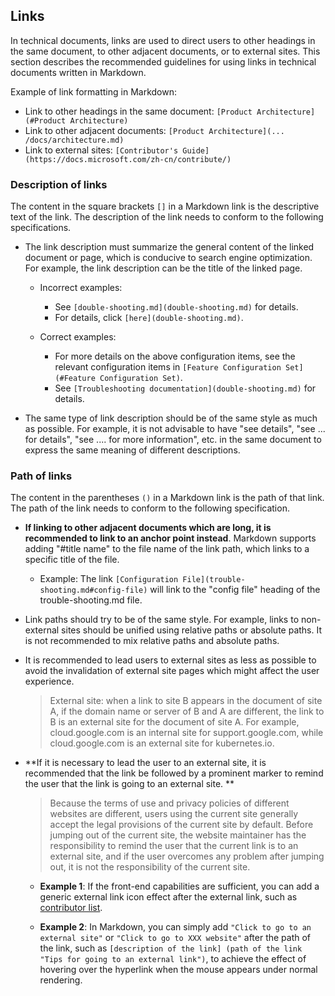 ## Links

In technical documents, links are used to direct users to other headings in the same document, to other adjacent documents, or to external sites. This section describes the recommended guidelines for using links in technical documents written in Markdown.

Example of link formatting in Markdown:

- Link to other headings in the same document: `[Product Architecture](#Product Architecture)`
- Link to other adjacent documents: `[Product Architecture](... /docs/architecture.md)`
- Link to external sites: `[Contributor's Guide](https://docs.microsoft.com/zh-cn/contribute/)`

### Description of links

The content in the square brackets `[]` in a Markdown link is the descriptive text of the link. The description of the link needs to conform to the following specifications.

- The link description must summarize the general content of the linked document or page, which is conducive to search engine optimization. For example, the link description can be the title of the linked page.

    - Incorrect examples:

        - See `[double-shooting.md](double-shooting.md)` for details.
        - For details, click `[here](double-shooting.md)`.

    - Correct examples:

        - For more details on the above configuration items, see the relevant configuration items in `[Feature Configuration Set](#Feature Configuration Set)`.
        - See `[Troubleshooting documentation](double-shooting.md)` for details.

- The same type of link description should be of the same style as much as possible. For example, it is not advisable to have "see details", "see ... for details", "see .... for more information", etc. in the same document to express the same meaning of different descriptions.

### Path of links

The content in the parentheses `()` in a Markdown link is the path of that link. The path of the link needs to conform to the following specification.

- **If linking to other adjacent documents which are long, it is recommended to link to an anchor point instead**. Markdown supports adding "#title name" to the file name of the link path, which links to a specific title of the file.

    - Example: The link `[Configuration File](trouble-shooting.md#config-file)` will link to the "config file" heading of the trouble-shooting.md file.

- Link paths should try to be of the same style. For example, links to non-external sites should be unified using relative paths or absolute paths. It is not recommended to mix relative paths and absolute paths.

- It is recommended to lead users to external sites as less as possible to avoid the invalidation of external site pages which might affect the user experience.

    > External site: when a link to site B appears in the document of site A, if the domain name or server of B and A are different, the link to B is an external site for the document of site A. For example, cloud.google.com is an internal site for support.google.com, while cloud.google.com is an external site for kubernetes.io.

- **If it is necessary to lead the user to an external site, it is recommended that the link be followed by a prominent marker to remind the user that the link is going to an external site. **

    > Because the terms of use and privacy policies of different websites are different, users using the current site generally accept the legal provisions of the current site by default. Before jumping out of the current site, the website maintainer has the responsibility to remind the user that the current link is to an external site, and if the user overcomes any problem after jumping out, it is not the responsibility of the current site.

    - **Example 1**: If the front-end capabilities are sufficient, you can add a generic external link icon effect after the external link, such as [contributor list](https://github.com/yikeke/zh-style-guide/graphs/contributors).

    - **Example 2**: In Markdown, you can simply add `"Click to go to an external site"` or `"Click to go to XXX website"` after the path of the link, such as `[description of the link] (path of the link "Tips for going to an external link")`, to achieve the effect of hovering over the hyperlink when the mouse appears under normal rendering.

